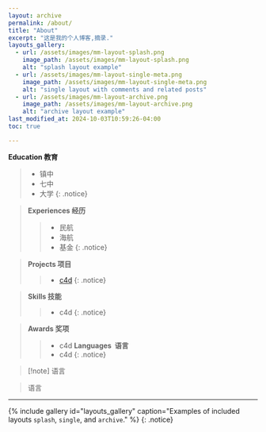 ```yaml
---
layout: archive
permalink: /about/
title: "About"
excerpt: "这是我的个人博客,摘录."
layouts_gallery:
  - url: /assets/images/mm-layout-splash.png
    image_path: /assets/images/mm-layout-splash.png
    alt: "splash layout example"
  - url: /assets/images/mm-layout-single-meta.png
    image_path: /assets/images/mm-layout-single-meta.png
    alt: "single layout with comments and related posts"
  - url: /assets/images/mm-layout-archive.png
    image_path: /assets/images/mm-layout-archive.png
    alt: "archive layout example"
last_modified_at: 2024-10-03T10:59:26-04:00
toc: true

---
```


**Education 教育**
> - 镇中
> - 七中
> - 大学
{: .notice}

>**Experiences 经历**
>> - 民航
>> - 海航
>> - 基金
{: .notice}

>**Projects 项目**
>> - [c4d](https://github.com/anyohu/image/blob/main/anyo.jpg)
{: .notice}

>**Skills 技能**
>> - c4d
{: .notice}

>**Awards 奖项**
>> - c4d
>**Languages  语言**
>> - c4d
{: .notice}

>[!note] 语言

>语言


***

{% include gallery id="layouts_gallery" caption="Examples of included layouts `splash`, `single`, and `archive`." %}
{: .notice}
